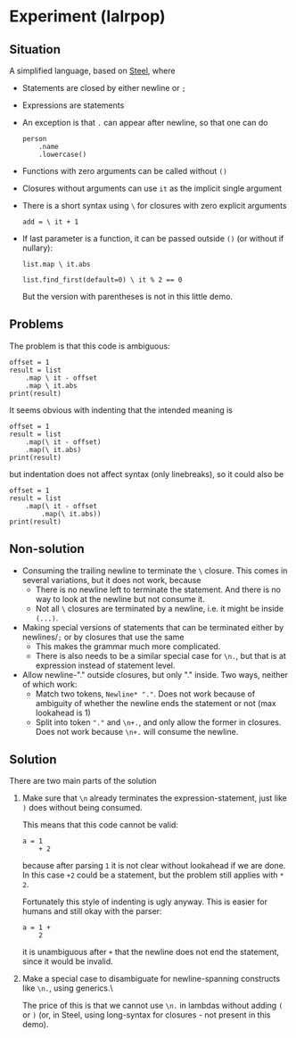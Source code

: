 
# Experiment (lalrpop)

## Situation

A simplified language, based on [Steel](https://github.com/mverleg/steel), where

* Statements are closed by either newline or `;`
* Expressions are statements
* An exception is that `.` can appear after newline, so that one can do

  ```
  person
      .name
      .lowercase()
  ```

* Functions with zero arguments can be called without `()`
* Closures without arguments can use `it` as the implicit single argument
* There is a short syntax using `\` for closures with zero explicit arguments
  
  ```
  add = \ it + 1
  ```

* If last parameter is a function, it can be passed outside `()` (or without if nullary):

  ```
  list.map \ it.abs

  list.find_first(default=0) \ it % 2 == 0
  ```

  But the version with parentheses is not in this little demo.

## Problems

The problem is that this code is ambiguous:

```
offset = 1
result = list
    .map \ it - offset
    .map \ it.abs
print(result)
```

It seems obvious with indenting that the intended meaning is

```
offset = 1
result = list
    .map(\ it - offset)
    .map(\ it.abs)
print(result)
```

but indentation does not affect syntax (only linebreaks), so it could also be

```
offset = 1
result = list
    .map(\ it - offset
        .map(\ it.abs))
print(result)
```

## Non-solution

* Consuming the trailing newline to terminate the `\` closure. This comes in several variations, but it does not work, because
  * There is no newline left to terminate the statement. And there is no way to look at the newline but not consume it.
  * Not all `\` closures are terminated by a newline, i.e. it might be inside `(...)`.
* Making special versions of statements that can be terminated either by newlines/`;` or by closures that use the same
  * This makes the grammar much more complicated.
  * There is also needs to be a similar special case for `\n.`, but that is at expression instead of statement level.
* Allow newline-"." outside closures, but only "." inside. Two ways, neither of which work:
  * Match two tokens, `Newline* "."`. Does not work because of ambiguity of whether the newline ends the statement or not (max lookahead is 1)
  * Split into token `"."` and `\n+.`, and only allow the former in closures. Does not work because `\n+.` will consume the newline.

## Solution

There are two main parts of the solution

1. Make sure that `\n` already terminates the expression-statement, just like `)` does without being consumed.

   This means that this code cannot be valid:
   ```
   a = 1
       + 2
   ```
   because after parsing `1` it is not clear without lookahead if we are done.
   In this case `+2` could be a statement, but the problem still applies with `* 2`.
   
   Fortunately this style of indenting is ugly anyway. This is easier for humans and still okay with the parser:
   ```
   a = 1 +
       2
   ```
   it is unambiguous after `+` that the newline does not end the statement, since it would be invalid.

2. Make a special case to disambiguate for newline-spanning constructs like `\n.`, using generics.\
   
   The price of this is that we cannot use `\n.` in lambdas without adding `(` or `)` (or, in Steel, using long-syntax for closures - not present in this demo).

